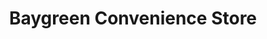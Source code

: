 ---
title: "Baygreen Convenience Store"
url: /thornhill/baygreen-convenience-store/
shop: Lebensmittel
---